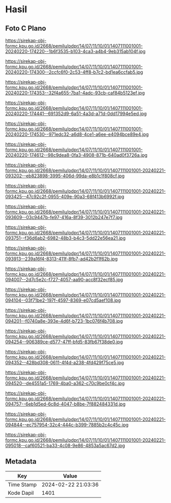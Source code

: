 # Hasil

## Foto C Plano

https://sirekap-obj-formc.kpu.go.id/2668/pemilu/pdpr/14/07/11/10/01/1407111001001-20240220-174220--1b6f3535-b103-4ca3-a4b4-9eb315ab104f.jpg

https://sirekap-obj-formc.kpu.go.id/2668/pemilu/pdpr/14/07/11/10/01/1407111001001-20240220-174300--2ccfc6f0-2c53-4ff8-b7c2-bd1ea6ccfab5.jpg

https://sirekap-obj-formc.kpu.go.id/2668/pemilu/pdpr/14/07/11/10/01/1407111001001-20240220-174353--32f4a655-7ba1-4adc-93cb-caf84b5123ef.jpg

https://sirekap-obj-formc.kpu.go.id/2668/pemilu/pdpr/14/07/11/10/01/1407111001001-20240220-174441--691352d9-6a51-4a3d-a71d-0dd17994e5ed.jpg

https://sirekap-obj-formc.kpu.go.id/2668/pemilu/pdpr/14/07/11/10/01/1407111001001-20240220-174530--971edc32-a6d8-4ce1-a6ee-e4094bce89e4.jpg

https://sirekap-obj-formc.kpu.go.id/2668/pemilu/pdpr/14/07/11/10/01/1407111001001-20240220-174612--98c9dea8-0fa3-4908-871b-640ad0f3726a.jpg

https://sirekap-obj-formc.kpu.go.id/2668/pemilu/pdpr/14/07/11/10/01/1407111001001-20240221-093202--eb823898-3995-406d-99da-e8b1c1f808cf.jpg

https://sirekap-obj-formc.kpu.go.id/2668/pemilu/pdpr/14/07/11/10/01/1407111001001-20240221-093425--47c92c2f-0955-409e-90a3-68f413b6992f.jpg

https://sirekap-obj-formc.kpu.go.id/2668/pemilu/pdpr/14/07/11/10/01/1407111001001-20240221-093609--03c9447b-fe97-416a-8f39-3012b247e7f7.jpg

https://sirekap-obj-formc.kpu.go.id/2668/pemilu/pdpr/14/07/11/10/01/1407111001001-20240221-093751--f36d6ab2-6982-48b3-b4c3-5dd22e56ea21.jpg

https://sirekap-obj-formc.kpu.go.id/2668/pemilu/pdpr/14/07/11/10/01/1407111001001-20240221-093913--239a16f4-8313-411f-8fb7-ad42b2f1f62b.jpg

https://sirekap-obj-formc.kpu.go.id/2668/pemilu/pdpr/14/07/11/10/01/1407111001001-20240221-094007--2d7c5e2c-f727-4057-aa90-acc8f32ecf85.jpg

https://sirekap-obj-formc.kpu.go.id/2668/pemilu/pdpr/14/07/11/10/01/1407111001001-20240221-094104--03f71be2-197f-4597-8369-e07cd5aef108.jpg

https://sirekap-obj-formc.kpu.go.id/2668/pemilu/pdpr/14/07/11/10/01/1407111001001-20240221-094201--f0740a8e-393e-4d6f-b723-1bc076f4b708.jpg

https://sirekap-obj-formc.kpu.go.id/2668/pemilu/pdpr/14/07/11/10/01/1407111001001-20240221-094254--906389ce-d577-47ff-bfd5-83fb67f38de0.jpg

https://sirekap-obj-formc.kpu.go.id/2668/pemilu/pdpr/14/07/11/10/01/1407111001001-20240221-094352--428bd308-0611-4f4d-a238-4fd429f75ce5.jpg

https://sirekap-obj-formc.kpu.go.id/2668/pemilu/pdpr/14/07/11/10/01/1407111001001-20240221-094520--de4551a5-1769-4ba0-a362-c70c9be0cf4c.jpg

https://sirekap-obj-formc.kpu.go.id/2668/pemilu/pdpr/14/07/11/10/01/1407111001001-20240221-094757--6eb1d5ed-6c8d-4047-b8be-7f882484331d.jpg

https://sirekap-obj-formc.kpu.go.id/2668/pemilu/pdpr/14/07/11/10/01/1407111001001-20240221-094844--ec757954-32c4-444c-b399-7885b2c4c45c.jpg

https://sirekap-obj-formc.kpu.go.id/2668/pemilu/pdpr/14/07/11/10/01/1407111001001-20240221-095018--caf60521-ba33-4c08-9e86-4853a5ac67d2.jpg


## Metadata

| Key        | Value               |
| ---------- | ------------------- |
| Time Stamp | 2024-02-22 21:03:36 |
| Kode Dapil | 1401                |



